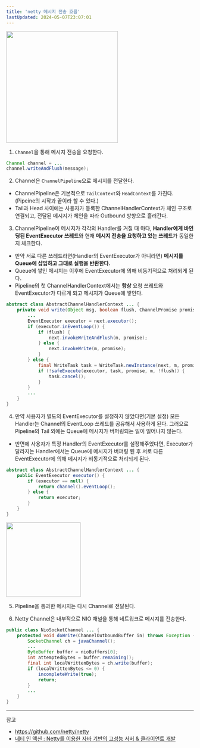 ```yaml
---
title: 'netty 메시지 전송 흐름'
lastUpdated: 2024-05-07T23:07:01
---
```


<img src="https://user-images.githubusercontent.com/81006587/218373375-e1660f25-adf4-4c4a-9aa3-93cfec8eef46.png" height=300px>

1. `Channel`을 통해 메시지 전송을 요청한다.

```java
Channel channel = ...
channel.writeAndFlush(message); 
```

2. Channel은 `ChannelPipeline`으로 메시지를 전달한다. 

- ChannelPipeline은 기본적으로 `TailContext`와 `HeadContext`를 가진다. (Pipeine의 시작과 끝이라 할 수 있다.)
- Tail과 Head 사이에는 사용자가 등록한 ChannelHandlerContext가 체인 구조로 연결되고, 전달된 메시지가 체인을 따라 Outbound 방향으로 흘러간다.

3. ChannelPipeline이 메시지가 각각의 Handler를 거칠 때 마다, **Handler에게 바인딩된 EventExecutor 쓰레드**와 현재 **메시지 전송을 요청하고 있는 쓰레드**가 동일한지 체크한다. 

- 만약 서로 다른 쓰레드라면(Handler의 EventExecutor가 아니라면) **메시지를 Queue에 삽입하고 그대로 실행을 반환한다.**
- Queue에 쌓인 메시지는 이후에 EventExecutor에 의해 비동기적으로 처리되게 된다.
- Pipeline의 첫 ChannelHandlerContext에서는 **항상** 요청 쓰레드와 EventExecutor가 다르게 되고 메시지가 Queue에 쌓인다.

```java
abstract class AbstractChannelHandlerContext ... {
    private void write(Object msg, boolean flush, ChannelPromise promise) {
    	...
        EventExecutor executor = next.executor();
        if (executor.inEventLoop()) {
            if (flush) {
                next.invokeWriteAndFlush(m, promise);
            } else {
                next.invokeWrite(m, promise);
            }
        } else {
            final WriteTask task = WriteTask.newInstance(next, m, promise, flush);
            if (!safeExecute(executor, task, promise, m, !flush)) {
                task.cancel();
            }
        }
        ... 
    }
}
```

4. 만약 사용자가 별도의 EventExecutor를 설정하지 않았다면(기본 설정) 모든 Handler는 Channel의 EventLoop 쓰레드를 공유해서 사용하게 된다. 그러으로 Pipeline의 Tail 외에는 Queue에 메시지가 버퍼링되는 일이 일어나지 않는다. 
- 반면에 사용자가 특정 Handler의 EventExecutor를 설정해주었다면, Executor가 달라지는 Handler에서는 Queue에 메시지가 버퍼링 된 후 서로 다른 EventExecutor에 의해 메시지가 비동기적으로 처리되게 된다. 

```java
abstract class AbstractChannelHandlerContext ... {
    public EventExecutor executor() {
        if (executor == null) {
            return channel().eventLoop();
        } else {
            return executor;
        }
    }
}
```

<img src="https://user-images.githubusercontent.com/81006587/218383017-f15474b8-ba22-4b65-9b94-39467096e6e8.png" height=200px>

5. Pipeline을 통과한 메시지는 다시 Channel로 전달된다.

6. Netty Channel은 내부적으로 NIO 채널을 통해 네트워크로 메시지를 전송한다.

```java
public class NioSocketChannel ... {
    protected void doWrite(ChannelOutboundBuffer in) throws Exception {
        SocketChannel ch = javaChannel();
        ... 
        ByteBuffer buffer = nioBuffers[0];
        int attemptedBytes = buffer.remaining();
        final int localWrittenBytes = ch.write(buffer);
        if (localWrittenBytes <= 0) {
            incompleteWrite(true);
            return;
        }
        ...
    }
}
```

---
참고
- https://github.com/netty/netty
- [네티 인 액션 : Netty를 이용한 자바 기반의 고성능 서버 & 클라이언트 개발](https://m.yes24.com/Goods/Detail/25662949)
